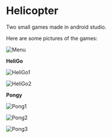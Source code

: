 # Helicopter
Two small games made in android studio.

Here are some pictures of the games:

![Menu](https://user-images.githubusercontent.com/44194036/73175580-d2c7a880-410a-11ea-80c5-3f0da7391ada.PNG)

**HeliGo**

![HeliGo1](https://user-images.githubusercontent.com/44194036/73175622-e6730f00-410a-11ea-94dd-acf1ee7b6e07.PNG)

![HeliGo2](https://user-images.githubusercontent.com/44194036/73175638-ee32b380-410a-11ea-865e-e5d112956202.PNG)

**Pongy**

![Pong1](https://user-images.githubusercontent.com/44194036/73175654-f4289480-410a-11ea-86a3-1c5e2d10054c.PNG)

![Pong2](https://user-images.githubusercontent.com/44194036/73175662-f985df00-410a-11ea-8bf1-e39f9582293d.PNG)

![Pong3](https://user-images.githubusercontent.com/44194036/73175676-ff7bc000-410a-11ea-8123-00e44834c690.PNG)

